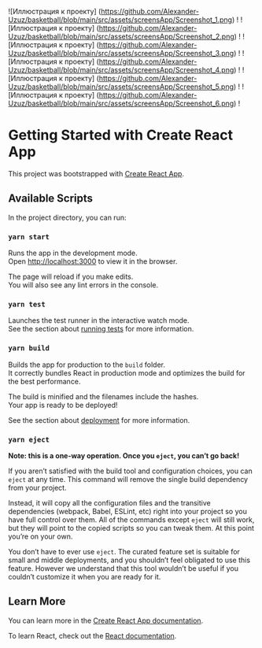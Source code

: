 ![Иллюстрация к проекту] (https://github.com/Alexander-Uzuz/basketball/blob/main/src/assets/screensApp/Screenshot_1.png) !
![Иллюстрация к проекту] (https://github.com/Alexander-Uzuz/basketball/blob/main/src/assets/screensApp/Screenshot_2.png) !
![Иллюстрация к проекту] (https://github.com/Alexander-Uzuz/basketball/blob/main/src/assets/screensApp/Screenshot_3.png) !
![Иллюстрация к проекту] (https://github.com/Alexander-Uzuz/basketball/blob/main/src/assets/screensApp/Screenshot_4.png) !
![Иллюстрация к проекту] (https://github.com/Alexander-Uzuz/basketball/blob/main/src/assets/screensApp/Screenshot_5.png) !
![Иллюстрация к проекту] (https://github.com/Alexander-Uzuz/basketball/blob/main/src/assets/screensApp/Screenshot_6.png) !


# Getting Started with Create React App

This project was bootstrapped with [Create React App](https://github.com/facebook/create-react-app).

## Available Scripts

In the project directory, you can run:

### `yarn start`

Runs the app in the development mode.\
Open [http://localhost:3000](http://localhost:3000) to view it in the browser.

The page will reload if you make edits.\
You will also see any lint errors in the console.

### `yarn test`

Launches the test runner in the interactive watch mode.\
See the section about [running tests](https://facebook.github.io/create-react-app/docs/running-tests) for more information.

### `yarn build`

Builds the app for production to the `build` folder.\
It correctly bundles React in production mode and optimizes the build for the best performance.

The build is minified and the filenames include the hashes.\
Your app is ready to be deployed!

See the section about [deployment](https://facebook.github.io/create-react-app/docs/deployment) for more information.

### `yarn eject`

**Note: this is a one-way operation. Once you `eject`, you can’t go back!**

If you aren’t satisfied with the build tool and configuration choices, you can `eject` at any time. This command will remove the single build dependency from your project.

Instead, it will copy all the configuration files and the transitive dependencies (webpack, Babel, ESLint, etc) right into your project so you have full control over them. All of the commands except `eject` will still work, but they will point to the copied scripts so you can tweak them. At this point you’re on your own.

You don’t have to ever use `eject`. The curated feature set is suitable for small and middle deployments, and you shouldn’t feel obligated to use this feature. However we understand that this tool wouldn’t be useful if you couldn’t customize it when you are ready for it.

## Learn More

You can learn more in the [Create React App documentation](https://facebook.github.io/create-react-app/docs/getting-started).

To learn React, check out the [React documentation](https://reactjs.org/).
